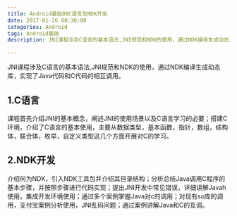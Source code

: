 ```yaml
---
title: Android基础08C语言及NDK开发
date: 2017-01-26 08:30:00
categories: Android
tags: Android基础
description: JNI课程涉及C语言的基本语法,JNI规范和NDK的使用，通过NDK编译生成动态库，实现了Java代码和C代码的相互调用。

---
```



JNI课程涉及C语言的基本语法,JNI规范和NDK的使用，通过NDK编译生成动态库，实现了Java代码和C代码的相互调用。

## 1.C语言

课程首先介绍JNI的基本概念，阐述JNI的使用场景以及C语言学习的必要；搭建C环境，介绍了C语言的基本使用，主要从数据类型，基本函数，指针，数组，结构体，联合体，枚举，自定义类型这几个方面开展对C的学习。

## 2.NDK开发

介绍何为NDK，引入NDK工具包并介绍其目录结构；分析总结Java调用C程序的基本步骤，并按照步骤进行代码实现；提出JNI开发中常见错误，详细讲解Javah使用，集成开发环境使用；通过多个案例掌握Java对c的调用；对现有so库的调用，支付宝案例分析使用，JNI乱码问题；通过案例讲解Java和C的互调。